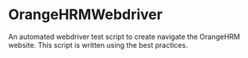 # OrangeHRMWebdriver
An automated webdriver test script to create navigate the OrangeHRM website. This script is written using the best practices.
